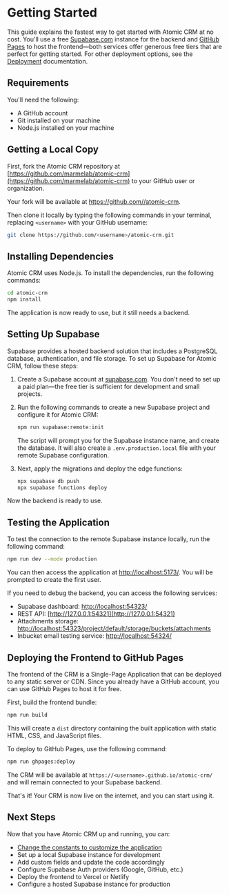 # Getting Started

This guide explains the fastest way to get started with Atomic CRM at no cost. You'll use a free [Supabase.com](https://supabase.com/) instance for the backend and [GitHub Pages](https://pages.github.com/) to host the frontend—both services offer generous free tiers that are perfect for getting started. For other deployment options, see the [Deployment](./developer/deploy.md) documentation.

## Requirements

You'll need the following:

- A GitHub account
- Git installed on your machine
- Node.js installed on your machine

## Getting a Local Copy

First, fork the Atomic CRM repository at [https://github.com/marmelab/atomic-crm](https://github.com/marmelab/atomic-crm) to your GitHub user or organization.

Your fork will be available at [https://github.com/<username>/atomic-crm](https://github.com/<username>/atomic-crm).

Then clone it locally by typing the following commands in your terminal, replacing `<username>` with your GitHub username:

```sh
git clone https://github.com/<username>/atomic-crm.git
```

## Installing Dependencies

Atomic CRM uses Node.js. To install the dependencies, run the following commands:

```sh
cd atomic-crm
npm install
```

The application is now ready to use, but it still needs a backend.

## Setting Up Supabase

Supabase provides a hosted backend solution that includes a PostgreSQL database, authentication, and file storage. To set up Supabase for Atomic CRM, follow these steps:

1. Create a Supabase account at [supabase.com](https://supabase.com/). You don't need to set up a paid plan—the free tier is sufficient for development and small projects.

2. Run the following commands to create a new Supabase project and configure it for Atomic CRM:

    ```sh
    npm run supabase:remote:init
    ```

    The script will prompt you for the Supabase instance name, and create the database. It will also create a `.env.production.local` file with your remote Supabase configuration.

3. Next, apply the migrations and deploy the edge functions:

    ```sh
    npx supabase db push
    npx supabase functions deploy
    ```

Now the backend is ready to use.

## Testing the Application

To test the connection to the remote Supabase instance locally, run the following command:

```sh
npm run dev --mode production
```

You can then access the application at [http://localhost:5173/](http://localhost:5173/). You will be prompted to create the first user.

If you need to debug the backend, you can access the following services:

- Supabase dashboard: [http://localhost:54323/](http://localhost:54323/)
- REST API: [http://127.0.0.1:54321](http://127.0.0.1:54321)
- Attachments storage: [http://localhost:54323/project/default/storage/buckets/attachments](http://localhost:54323/project/default/storage/buckets/attachments)
- Inbucket email testing service: [http://localhost:54324/](http://localhost:54324/)

## Deploying the Frontend to GitHub Pages

The frontend of the CRM is a Single-Page Application that can be deployed to any static server or CDN. Since you already have a GitHub account, you can use GitHub Pages to host it for free.

First, build the frontend bundle:

```sh
npm run build
```

This will create a `dist` directory containing the built application with static HTML, CSS, and JavaScript files.

To deploy to GitHub Pages, use the following command:

```sh
npm run ghpages:deploy
```

The CRM will be available at `https://<username>.github.io/atomic-crm/` and will remain connected to your Supabase backend.

That's it! Your CRM is now live on the internet, and you can start using it.

## Next Steps

Now that you have Atomic CRM up and running, you can:

- [Change the constants to customize the application](./developer/customizing.md)
- Set up a local Supabase instance for development
- Add custom fields and update the code accordingly
- Configure Supabase Auth providers (Google, GitHub, etc.)
- Deploy the frontend to Vercel or Netlify
- Configure a hosted Supabase instance for production
